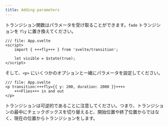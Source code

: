 ```yaml
---
title: Adding parameters
---
```


トランジション関数はパラメータを受け取ることができます。`fade` トランジションを `fly` に置き換えてください。

```svelte
/// file: App.svelte
<script>
	import { +++fly+++ } from 'svelte/transition';

	let visible = $state(true);
</script>
```

そして、`<p>` にいくつかのオプションと一緒にパラメータを設定してください。

```svelte
/// file: App.svelte
<p transition:+++fly={{ y: 200, duration: 2000 }}+++>
	+++Flies+++ in and out
</p>
```

トランジションは可逆的であることに注意してください。つまり、トランジションの最中にチェックボックスを切り替えると、開始位置や終了位置からではなく、現在の位置からトランジションをします。
